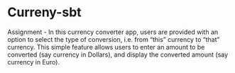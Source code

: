 # Curreny-sbt
Assignment - 
In this currency converter app, users are provided with an option to select the type of conversion, i.e. from “this” currency to “that” currency. 
This simple feature allows users to enter an amount to be converted (say currency in Dollars), and display the converted amount (say currency in Euro).
